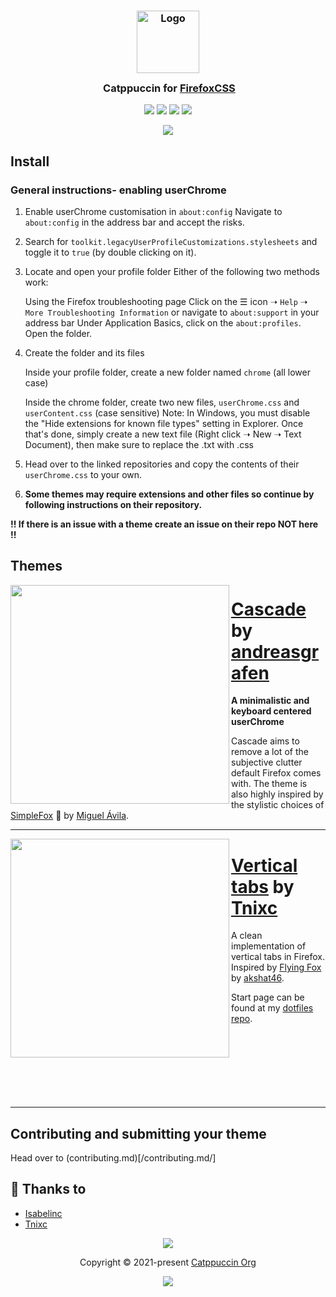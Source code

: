 <h3 align="center">
	<img src="https://raw.githubusercontent.com/catppuccin/catppuccin/main/assets/logos/exports/1544x1544_circle.png" width="100" alt="Logo"/><br/>
	<img src="https://raw.githubusercontent.com/catppuccin/catppuccin/main/assets/misc/transparent.png" height="30" width="0px"/>
	Catppuccin for <a href="https://firefoxcss-store.github.io/">FirefoxCSS</a>
</h3>


<p align="center">
    <a href="https://github.com/catppuccin/firefox/stargazers"><img src="https://img.shields.io/github/stars/catppuccin/firefox?colorA=363a4f&colorB=b7bdf8&style=for-the-badge"></a>
    <a href="https://github.com/catppuccin/firefox/issues"><img src="https://img.shields.io/github/issues/catppuccin/firefox?colorA=363a4f&colorB=f5a97f&style=for-the-badge"></a>
    <a href="https://github.com/catppuccin/firefox/contributors"><img src="https://img.shields.io/github/contributors/catppuccin/firefox?colorA=363a4f&colorB=a6da95&style=for-the-badge"></a>
      <a href="FirefoxCSS.md"><img src="https://img.shields.io/badge/FirefoxCSS-install-cba6f7?colorA=363a4f&style=for-the-badge"></a>
</p>

<p align="center">
  <img src="assets/preview.png"/>
</p>

## Install

### General instructions- enabling userChrome
1. Enable userChrome customisation in `about:config`
    Navigate to `about:config` in the address bar and accept the risks.

2. Search for `toolkit.legacyUserProfileCustomizations.stylesheets` and toggle it to `true` (by double clicking on it).
3. Locate and open your profile folder
Either of the following two methods work:

    Using the Firefox troubleshooting page
        Click on the ☰ icon ➝ `Help` ➝ `More Troubleshooting Information` or navigate to `about:support` in your address bar
        Under Application Basics, click on the `about:profiles`. Open the folder.

4. Create the folder and its files

    Inside your profile folder, create a new folder named `chrome` (all lower case)

    Inside the chrome folder, create two new files, `userChrome.css` and `userContent.css` (case sensitive)
        Note: In Windows, you must disable the "Hide extensions for known file types" setting in Explorer. Once that's done, simply create a new text file (Right click ➝ New ➝ Text Document), then make sure to replace the .txt with .css

5. Head over to the linked repositories and copy the contents of their `userChrome.css` to your own.

6. **Some themes may require extensions and other files so continue by following instructions on their repository.**

**!! If there is an issue with a theme create an issue on their repo NOT here !!**

## Themes

<img align="left" width="350px" src="https://raw.githubusercontent.com/andreasgrafen/cascade/main/assets/preview.webp">

# [Cascade](https://github.com/andreasgrafen/cascade) by [andreasgrafen](https://github.com/andreasgrafen/cascade)

**A minimalistic and keyboard centered userChrome**

Cascade aims to remove a lot of the subjective clutter default Firefox comes with. The theme is also highly inspired by the stylistic choices of [SimpleFox](https://github.com/migueravila/SimpleFox) 🦊 by [Miguel Ávila](https://github.com/migueravila).
<br>

---

<img align="left" width="350px" src="https://cdn.discordapp.com/attachments/1030274959886532618/1030466755216277594/unknown.png">

# [Vertical tabs](https://github.com/tnixc/firefox) by [Tnixc](https://github.com/tnixc/firefox)

A clean implementation of vertical tabs in Firefox. Inspired by [Flying Fox](https://github.com/akshat46/FlyingFox) by [akshat46](https://github.com/akshat46).


Start page can be found at my [dotfiles repo](https://github.com/tnixc).
<br>
<br>
<br>
<br>
<br>
<br>
<br>
<br>

---

## Contributing and submitting your theme
Head over to (contributing.md)[/contributing.md/]

## 💝 Thanks to

- [Isabelinc](https://github.com/Isabelincorp)
- [Tnixc](https://github.com/Tnixc)
&nbsp;

<p align="center"><img src="https://raw.githubusercontent.com/catppuccin/catppuccin/main/assets/footers/gray0_ctp_on_line.svg?sanitize=true" /></p>
<p align="center">Copyright &copy; 2021-present <a href="https://github.com/catppuccin" target="_blank">Catppuccin Org</a>
<p align="center"><a href="https://github.com/catppuccin/catppuccin/blob/main/LICENSE"><img src="https://img.shields.io/static/v1.svg?style=for-the-badge&label=License&message=MIT&logoColor=d9e0ee&colorA=363a4f&colorB=b7bdf8"/></a></p>
